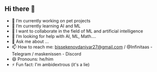 ## Hi there 👋
- 🔭 I’m currently working on pet projects
- 🌱 I’m currently learning AI and ML
- 👯 I want to collaborate in the field of ML and artificial intelligence
- 🤔 I’m looking for help with AI, ML, Math....
- 💬 Ask me about ...
- 📫 How to reach me: bissekenovdaniyar27@gmail.com / @Infinitaas - Telegram / maskenissen - Discord
- 😄 Pronouns: he/him
- ⚡ Fun fact: I'm ambidextrous (it's a lie)
<!--
**Maskenissenn/Maskenissenn** is a ✨ _special_ ✨ repository because its `README.md` (this file) appears on your GitHub profile.
-->
